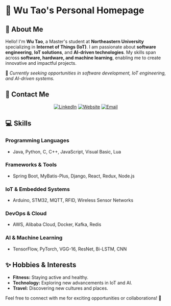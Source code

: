 # 🌟 Wu Tao's Personal Homepage

## 👋 About Me

Hello! I'm **Wu Tao**, a Master's student at **Northeastern University** specializing in **Internet of Things (IoT)**. I am passionate about **software engineering**, **IoT solutions**, and **AI-driven technologies**. My skills span across **software, hardware, and machine learning**, enabling me to create innovative and impactful projects.

🎯 *Currently seeking opportunities in software development, IoT engineering, and AI-driven systems.*



## 📧 Contact Me

<div align="center">

[![LinkedIn](https://img.shields.io/badge/LinkedIn-0077B5?style=for-the-badge&logo=linkedin&logoColor=white)](https://www.linkedin.com/in/tao-wu-maxwin/)
[![Website](https://img.shields.io/badge/Website-4285F4?style=for-the-badge&logo=google-chrome&logoColor=white)](http://taonasn1.synology.me:1103/)
[![Email](https://img.shields.io/badge/Email-D14836?style=for-the-badge&logo=gmail&logoColor=white)](mailto:wu.tao2@northeastern.edu)

</div>

## 💻 Skills

### **Programming Languages**

- Java, Python, C, C++, JavaScript, Visual Basic, Lua

### **Frameworks & Tools**

- Spring Boot, MyBatis-Plus, Django, React, Redux, Node.js

### **IoT & Embedded Systems**

- Arduino, STM32, MQTT, RFID, Wireless Sensor Networks

### **DevOps & Cloud**

- AWS, Alibaba Cloud, Docker, Kafka, Redis

### **AI & Machine Learning**

- TensorFlow, PyTorch, VGG-16, ResNet, Bi-LSTM, CNN



## ✨ Hobbies & Interests

- **Fitness:** Staying active and healthy.
- **Technology:** Exploring new advancements in IoT and AI.
- **Travel:** Discovering new cultures and places.



Feel free to connect with me for exciting opportunities or collaborations! 🚀

